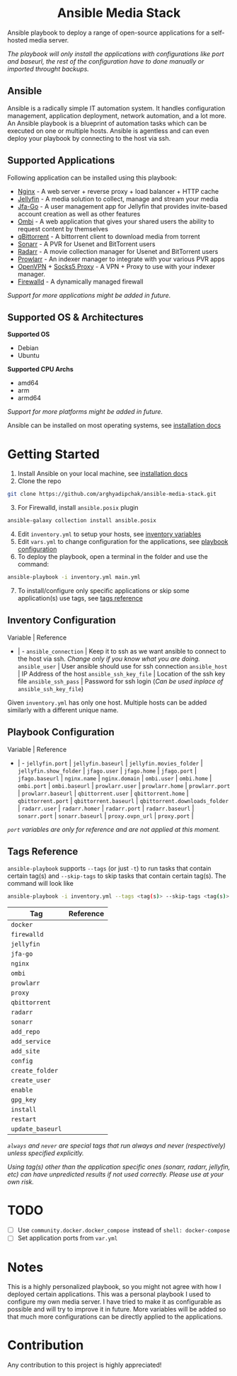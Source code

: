 # <center>Ansible Media Stack</center>

Ansible playbook to deploy a range of open-source applications for a self-hosted media server. 

*The playbook will only install the applications with configurations like port and baseurl, the rest of the configuration have to done manually or imported throught backups.*

## Ansible

Ansible is a radically simple IT automation system. It handles configuration management, application deployment, network automation, and a lot more. An Ansible playbook is a blueprint of automation tasks which can be executed on one or multiple hosts. Ansible is agentless and can even deploy your playbook by connecting to the host via ssh.

## Supported Applications

Following application can be installed using this playbook:
- [Nginx](https://www.nginx.com) - A web server + reverse proxy + load balancer + HTTP cache
- [Jellyfin](https://github.com/jellyfin/jellyfin) - A media solution to collect, manage and stream your media
- [Jfa-Go](https://github.com/hrfee/jfa-go) - A user management app for Jellyfin that provides invite-based account creation as well as other features
- [Ombi](https://github.com/Ombi-app/Ombi) - A web application that gives your shared users the ability to request content by themselves
- [qBittorrent](https://github.com/qbittorrent/qBittorrent) - A bittorrent client to download media from torrent
- [Sonarr](https://github.com/Sonarr/Sonarr) - A PVR for Usenet and BitTorrent users
- [Radarr](https://github.com/Radarr/Radarr) - A movie collection manager for Usenet and BitTorrent users
- [Prowlarr](https://github.com/Prowlarr/Prowlarr) - An indexer manager to integrate with your various PVR apps
- [OpenVPN](https://github.com/dperson/openvpn-client) + [Socks5 Proxy](https://hub.docker.com/r/serjs/go-socks5-proxy/) - A VPN + Proxy to use with your indexer manager.
- [Firewalld](https://firewalld.org) - A dynamically managed firewall

*Support for more applications might be added in future.*

## Supported OS & Architectures

**Supported OS**
- Debian
- Ubuntu

**Supported CPU Archs**
- amd64
- arm
- armd64

*Support for more platforms might be added in future.*

Ansible can be installed on most operating systems, see [installation docs](https://docs.ansible.com/ansible/latest/installation_guide/intro_installation.html)

# Getting Started

1. Install Ansible on your local machine, see [installation docs](https://docs.ansible.com/ansible/latest/installation_guide/intro_installation.html)
2. Clone the repo 
```bash
git clone https://github.com/arghyadipchak/ansible-media-stack.git
```
3. For Firewalld, install `ansible.posix` plugin
```bash
ansible-galaxy collection install ansible.posix
```
4. Edit `inventory.yml` to setup your hosts, see [inventory variables](#inventory-variables)
5. Edit `vars.yml` to change configuration for the applications, see [playbook configuration](#playbook-configuration)
6. To deploy the playbook, open a terminal in the folder and use the command:
```bash
ansible-playbook -i inventory.yml main.yml
```
7. To install/configure only specific applications or skip some application(s) use tags, see [tags reference](#tags-reference)

## Inventory Configuration

Variable | Reference
- | -
`ansible_connection` | Keep it to ssh as we want ansible to connect to the host via ssh. *Change only if you know what you are doing.*
`ansible_user` | User ansible should use for ssh connection
`ansible_host` | IP Address of the host
`ansible_ssh_key_file` | Location of the ssh key file
`ansible_ssh_pass` | Password for ssh login (*Can be used inplace of* `ansible_ssh_key_file`)

Given `inventory.yml` has only one host. Multiple hosts can be added similarly with a different unique name.

## Playbook Configuration

Variable | Reference
- | -
`jellyfin.port` | 
`jellyfin.baseurl` | 
`jellyfin.movies_folder` | 
`jellyfin.show_folder` | 
`jfago.user` | 
`jfago.home` | 
`jfago.port` | 
`jfago.baseurl` | 
`nginx.name` | 
`nginx.domain` | 
`ombi.user` | 
`ombi.home` | 
`ombi.port` | 
`ombi.baseurl` | 
`prowlarr.user` | 
`prowlarr.home` | 
`prowlarr.port` | 
`prowlarr.baseurl` | 
`qbittorrent.user` | 
`qbittorrent.home` | 
`qbittorrent.port` | 
`qbittorrent.baseurl` | 
`qbittorrent.downloads_folder` | 
`radarr.user` | 
`radarr.homer` | 
`radarr.port` | 
`radarr.baseurl` | 
`sonarr.port` | 
`sonarr.baseurl` | 
`proxy.ovpn_url` | 
`proxy.port` | 

*`port` variables are only for reference and are not applied at this moment.*

## Tags Reference

`ansible-playbook` supports `--tags` (or just `-t`) to run tasks that contain certain tag(s) and `--skip-tags` to skip tasks that contain certain tag(s). The command will look like
```bash
ansible-playbook -i inventory.yml --tags <tag(s)> --skip-tags <tag(s)> main.yml
```

Tag | Reference
-|-
`docker` | 
`firewalld` | 
`jellyfin` | 
`jfa-go` | 
`nginx` | 
`ombi` | 
`prowlarr` | 
`proxy` | 
`qbittorrent` | 
`radarr` | 
`sonarr` | 
`add_repo` | 
`add_service` | 
`add_site` | 
`config` | 
`create_folder` | 
`create_user` | 
`enable` | 
`gpg_key` | 
`install` | 
`restart` | 
`update_baseurl` | 

*`always` and `never` are special tags that run always and never (respectively) unless specified explicitly.*

*Using tag(s) other than the application specific ones (sonarr, radarr, jellyfin, etc) can have unpredicted results if not used correctly. Please use at your own risk.*

# TODO

- [ ] Use `community.docker.docker_compose `instead of `shell: docker-compose`
- [ ] Set application ports from `var.yml`

# Notes

This is a highly personalized playbook, so you might not agree with how I deployed certain applications. This was a personal playbook I used to configure my own media server. I have tried to make it as configurable as possible and will try to improve it in future. More variables will be added so that much more configurations can be directly applied to the applications.

# Contribution

Any contribution to this project is highly appreciated!